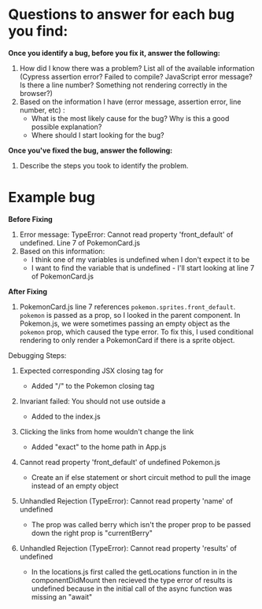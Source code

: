 # Questions to answer for each bug you find:

**Once you identify a bug, before you fix it, answer the following:**

1. How did I know there was a problem? List all of the available information (Cypress assertion error? Failed to compile? JavaScript error message? Is there a line number? Something not rendering correctly in the browser?)
1. Based on the information I have (error message, assertion error, line number, etc) :
   - What is the most likely cause for the bug? Why is this a good possible explanation?
   - Where should I start looking for the bug?

**Once you've fixed the bug, answer the following:**

1. Describe the steps you took to identify the problem.

# Example bug

**Before Fixing**

1. Error message: TypeError: Cannot read property 'front_default' of undefined. Line 7 of PokemonCard.js
1. Based on this information:
   - I think one of my variables is undefined when I don't expect it to be
   - I want to find the variable that is undefined - I'll start looking at line 7 of PokemonCard.js

**After Fixing**

1. PokemonCard.js line 7 references `pokemon.sprites.front_default`. `pokemon` is passed as a prop, so I looked in the parent component. In Pokemon.js, we were sometimes passing an empty object as the `pokemon` prop, which caused the type error. To fix this, I used conditional rendering to only render a PokemonCard if there is a sprite object.

Debugging Steps:

1. Expected corresponding JSX closing tag for <Route>
    * Added  "/" to the  Pokemon  closing tag

2. Invariant failed: You should not use <Link> outside a <Router>
    * Added <BrowserRoute> to the index.js <App /> 

3. Clicking the links from home wouldn't change the link
     *  Added "exact" to the home path in App.js

4. Cannot read property 'front_default' of undefined Pokemon.js
     * Create an if else statement or short circuit method to pull the image instead of an empty object

 5. Unhandled Rejection (TypeError): Cannot read property 'name' of undefined
      * The prop was called berry which isn't the proper prop to be passed down the right prop is "currentBerry"

   6. Unhandled Rejection (TypeError): Cannot read property 'results' of undefined     
      * In the locations.js first called the getLocations function in in the componentDidMount then recieved the type error of results is undefined because in the initial call of the async function was missing an "await"        
